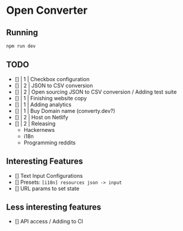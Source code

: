 # Open Converter

## Running

```bash
npm run dev
```

## TODO

- [] | 1 | Checkbox configuration
- [] | 2 | JSON to CSV conversion
- [] | 2 | Open sourcing JSON to CSV conversion / Adding test suite
- [] | 1 | Finishing website copy
- [] | 1 | Adding analytics
- [] | 1 | Buy Domain name (converty.dev?)
- [] | 2 | Host on Netlify
- [] | 2 | Releasing
  - Hackernews
  - i18n
  - Programming reddits

## Interesting Features

- [] Text Input Configurations
- [] Presets: `[i18n] resources json -> input`
- [] URL params to set state

## Less interesting features

- [] API access / Adding to CI

